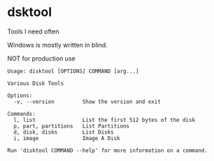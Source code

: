 # dsktool
Tools I need often

Windows is mostly written in blind.

NOT for production use
```
Usage: disktool [OPTIONS] COMMAND [arg...]

Various Disk Tools
                        
Options:                
  -v, --version         Show the version and exit
                        
Commands:               
  l, list               List the first 512 bytes of the disk
  p, part, partitions   List Partitions
  d, disk, disks        List Disks
  i, image              Image A Disk
                        
Run 'disktool COMMAND --help' for more information on a command.
```
